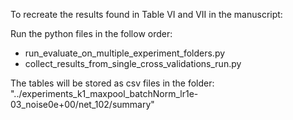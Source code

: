 To recreate the results found in Table VI and VII in the manuscript:

Run the python files in the follow order:
- run_evaluate_on_multiple_experiment_folders.py
- collect_results_from_single_cross_validations_run.py

The tables will be stored as csv files in the folder: "../experiments_k1_maxpool_batchNorm_lr1e-03_noise0e+00/net_102/summary"

